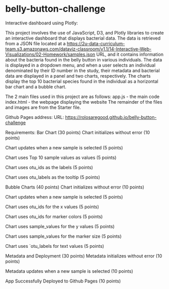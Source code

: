 # belly-button-challenge
Interactive dashboard using Plotly: 

This project involves the use of JavaScript, D3, and Plotly libraries to create an interactive dashboard that displays bacterial data. The data is retrieved from a JSON file located at a https://2u-data-curriculum-team.s3.amazonaws.com/dataviz-classroom/v1.1/14-Interactive-Web-Visualizations/02-Homework/samples.json URL, and it contains information about the bacteria found in the belly button in various individuals. The data is displayed in a dropdown menu, and when a user selects an individual denominated by their ID number in the study, their metadata and bacterial data are displayed in a panel and two charts, respectively. The charts display the top 10 bacterial species found in the individual as a horizontal bar chart and a bubble chart.

The 2 main files used in this project are as follows:
app.js - the main code
index.html - the webpage displaying the website
The remainder of the files and images are from the Starter file.

Github Pages address: 
URL: https://rolosaregood.github.io/belly-button-challenge 

Requirements:
Bar Chart (30 points)
Chart initializes without error (10 points)

Chart updates when a new sample is selected (5 points)

Chart uses Top 10 sample values as values (5 points)

Chart uses otu_ids as the labels (5 points)

Chart uses otu_labels as the tooltip (5 points)

Bubble Charts (40 points)
Chart initializes without error (10 points)

Chart updates when a new sample is selected (5 points)

Chart uses otu_ids for the x values (5 points)

Chart uses otu_ids for marker colors (5 points)

Chart uses sample_values for the y values (5 points)

Chart uses sample_values for the marker size (5 points)

Chart uses `otu_labels for text values (5 points)

Metadata and Deployment (30 points)
Metadata initializes without error (10 points)

Metadata updates when a new sample is selected (10 points)

App Successfully Deployed to Github Pages (10 points)
